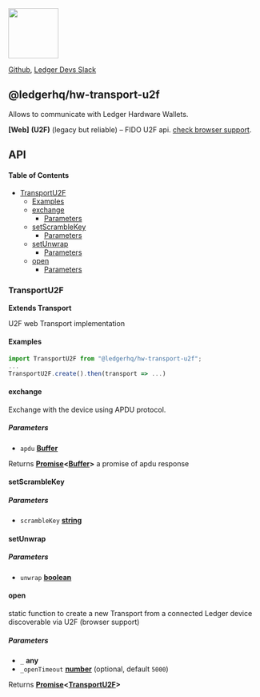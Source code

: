 <img src="https://user-images.githubusercontent.com/211411/34776833-6f1ef4da-f618-11e7-8b13-f0697901d6a8.png" height="100" />

[Github](https://github.com/LedgerHQ/ledgerjs/),
[Ledger Devs Slack](https://ledger-dev.slack.com/)

## @ledgerhq/hw-transport-u2f

Allows to communicate with Ledger Hardware Wallets.

**[Web]** **(U2F)** (legacy but reliable) – FIDO U2F api. [check browser support](https://caniuse.com/u2f).

## API

<!-- Generated by documentation.js. Update this documentation by updating the source code. -->

#### Table of Contents

-   [TransportU2F](#transportu2f)
    -   [Examples](#examples)
    -   [exchange](#exchange)
        -   [Parameters](#parameters)
    -   [setScrambleKey](#setscramblekey)
        -   [Parameters](#parameters-1)
    -   [setUnwrap](#setunwrap)
        -   [Parameters](#parameters-2)
    -   [open](#open)
        -   [Parameters](#parameters-3)

### TransportU2F

**Extends Transport**

U2F web Transport implementation

#### Examples

```javascript
import TransportU2F from "@ledgerhq/hw-transport-u2f";
...
TransportU2F.create().then(transport => ...)
```

#### exchange

Exchange with the device using APDU protocol.

##### Parameters

-   `apdu` **[Buffer](https://nodejs.org/api/buffer.html)** 

Returns **[Promise](https://developer.mozilla.org/docs/Web/JavaScript/Reference/Global_Objects/Promise)&lt;[Buffer](https://nodejs.org/api/buffer.html)>** a promise of apdu response

#### setScrambleKey

##### Parameters

-   `scrambleKey` **[string](https://developer.mozilla.org/docs/Web/JavaScript/Reference/Global_Objects/String)** 

#### setUnwrap

##### Parameters

-   `unwrap` **[boolean](https://developer.mozilla.org/docs/Web/JavaScript/Reference/Global_Objects/Boolean)** 

#### open

static function to create a new Transport from a connected Ledger device discoverable via U2F (browser support)

##### Parameters

-   `_` **any** 
-   `_openTimeout` **[number](https://developer.mozilla.org/docs/Web/JavaScript/Reference/Global_Objects/Number)**  (optional, default `5000`)

Returns **[Promise](https://developer.mozilla.org/docs/Web/JavaScript/Reference/Global_Objects/Promise)&lt;[TransportU2F](#transportu2f)>** 
